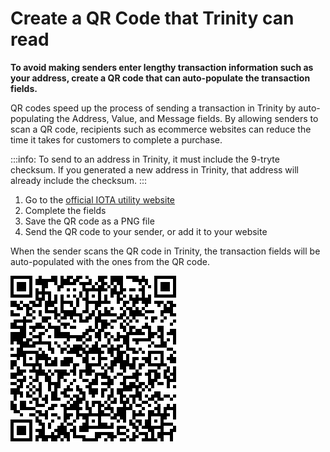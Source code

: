 # Create a QR Code that Trinity can read

**To avoid making senders enter lengthy transaction information such as your address, create a QR code that can auto-populate the transaction fields.**

QR codes speed up the process of sending a transaction in Trinity by auto-populating the Address, Value, and Message fields. By allowing senders to scan a QR code, recipients such as ecommerce websites can reduce the time it takes for customers to complete a purchase.

:::info:
To send to an address in Trinity, it must include the 9-tryte checksum. If you generated a new address in Trinity, that address will already include the checksum.
:::

1. Go to the [official IOTA utility website](https://utils.iota.org/qr-create)
2. Complete the fields
3. Save the QR code as a PNG file
4. Send the QR code to your sender, or add it to your website

When the sender scans the QR code in Trinity, the transaction fields will be auto-populated with the ones from the QR code.

![Example QR code](../images/qr-code.png)
